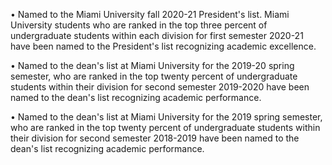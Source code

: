 • Named to the Miami University fall 2020-21 President's list. Miami University students who are ranked in the top three percent of undergraduate students within each division for first semester 2020-21 have been named to the President's list recognizing academic excellence.

• Named to the dean's list at Miami University for the 2019-20 spring semester, who are ranked in the top twenty percent of undergraduate students within their division for second semester 2019-2020 have been named to the dean's list recognizing academic performance. 

• Named to the dean's list at Miami University for the 2019 spring semester, who are ranked in the top twenty percent of undergraduate students within their division for second semester 2018-2019 have been named to the dean's list recognizing academic performance. 